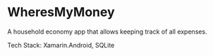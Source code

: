 # WheresMyMoney

A household economy app that allows keeping track of all expenses.

Tech Stack: Xamarin.Android, SQLite
